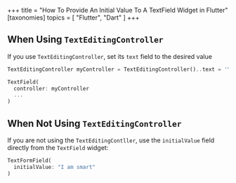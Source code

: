 +++
title = "How To Provide An Initial Value To A TextField Widget in Flutter"
[taxonomies]
topics = [ "Flutter", "Dart" ]
+++

## When Using `TextEditingController`

If you use `TextEditingController`, set its `text` field to the desired value

```dart
TextEditingController myController = TextEditingController()..text = 'Your initial value';

TextField(
  controller: myController
  ...
)
```

## When Not Using `TextEditingController`

If you are not using the `TextEditingContller`, use the `initialValue` field
directly from the `TextField` widget:

```dart
TextFormField(
  initialValue: "I am smart"
)
```

